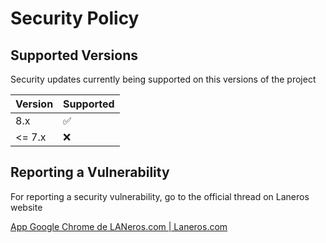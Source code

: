 # Security Policy

## Supported Versions

Security updates currently being supported on this versions of the project

| Version | Supported          |
| ------- | ------------------ |
| 8.x     | :white_check_mark: |
| <= 7.x  | :x:                |

## Reporting a Vulnerability

For reporting a security vulnerability, go to the official thread on Laneros website

[App Google Chrome de LANeros.com | Laneros.com](https://www.laneros.com/temas/app-google-chrome-de-laneros-com.183029/)
